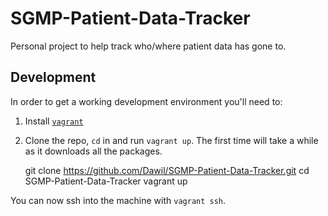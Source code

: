SGMP-Patient-Data-Tracker
=========================

Personal project to help track who/where patient data has gone to.

Development
-----------

In order to get a working development environment you'll need to:

1. Install [`vagrant`](http://www.vagrantup.com/)
2. Clone the repo, `cd` in and run `vagrant up`. The first time will take a while as it downloads all the packages.

    git clone https://github.com/Dawil/SGMP-Patient-Data-Tracker.git
    cd SGMP-Patient-Data-Tracker
    vagrant up

You can now ssh into the machine with `vagrant ssh`.

